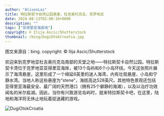 ```yaml
---
author: "AlisonLai"
title: 特拉斯契卡自然公园悬崖，杜吉奥托克岛，克罗地亚
date: 2024-08-13T02:00:19+0800
description: ""
tags: ["亚得里亚海高地"]
copyright: © Ilija Ascic/Shutterstock
thumbnail: /bing/DugiOtokCroatia.jpg
---
```

图文来源自：bing.  copyright: © Ilija Ascic/Shutterstock

欢迎来到克罗地亚杜吉奥托克岛南部的天堂之地——特拉斯契卡自然公园。特拉斯契卡湾位于克罗地亚亚得里亚海岸，被13个岛屿和6个小岛环绕。今天这张照片展示了海湾悬崖，这里形成了一个绵延6英里的迷人海湾，内有壮观悬崖、小岛和宁静水湾。当地人称这些悬崖为“stene”，海拔高达528英尺。其他特色景观还包括亚得里亚海最安全、最广阔的天然港口（拥有25个僻静的海滩），以及以治疗功效闻名的米尔盐湖。因此，当你有兴致游览岛屿时，就来特拉斯契卡吧，在这里，陆地和海洋将无休止地玩着捉迷藏的游戏。

![DugiOtokCroatia](/bing/DugiOtokCroatia.jpg)